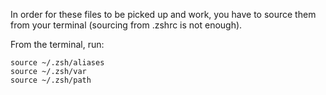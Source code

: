 In order for these files to be picked up and work, you have to source them from your terminal (sourcing from .zshrc is not enough).

From the terminal, run:

```
source ~/.zsh/aliases
source ~/.zsh/var
source ~/.zsh/path
```
